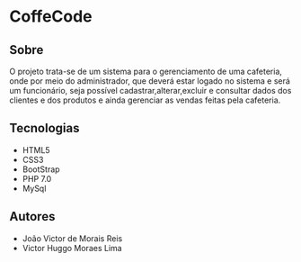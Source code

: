 # CoffeCode
## Sobre
O projeto trata-se de um sistema para o gerenciamento de uma cafeteria, onde por meio do administrador, que deverá estar logado no sistema e será um funcionário, seja possível cadastrar,alterar,excluir e consultar dados dos clientes e dos produtos e ainda gerenciar as vendas feitas pela cafeteria.
## Tecnologias
- HTML5
- CSS3
- BootStrap
- PHP 7.0
- MySql
## Autores
- João Victor de Morais Reis
- Victor Huggo Moraes Lima
